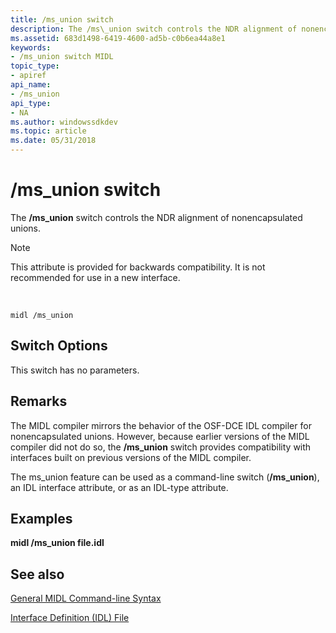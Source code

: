 ```yaml
---
title: /ms_union switch
description: The /ms\_union switch controls the NDR alignment of nonencapsulated unions.Note  This attribute is provided for backwards compatibility.
ms.assetid: 683d1498-6419-4600-ad5b-c0b6ea44a8e1
keywords:
- /ms_union switch MIDL
topic_type:
- apiref
api_name:
- /ms_union
api_type:
- NA
ms.author: windowssdkdev
ms.topic: article
ms.date: 05/31/2018
---
```


# /ms\_union switch

The **/ms\_union** switch controls the NDR alignment of nonencapsulated unions.

> [!Note]  
> This attribute is provided for backwards compatibility. It is not recommended for use in a new interface.

 

``` syntax
midl /ms_union
```

## Switch Options

This switch has no parameters.

## Remarks

The MIDL compiler mirrors the behavior of the OSF-DCE IDL compiler for nonencapsulated unions. However, because earlier versions of the MIDL compiler did not do so, the **/ms\_union** switch provides compatibility with interfaces built on previous versions of the MIDL compiler.

The ms\_union feature can be used as a command-line switch (**/ms\_union**), an IDL interface attribute, or as an IDL-type attribute.

## Examples

**midl /ms\_union file.idl**

## See also

<dl> <dt>

[General MIDL Command-line Syntax](general-midl-command-line-syntax.md)
</dt> <dt>

[Interface Definition (IDL) File](interface-definition-idl-file.md)
</dt> </dl>

 

 




